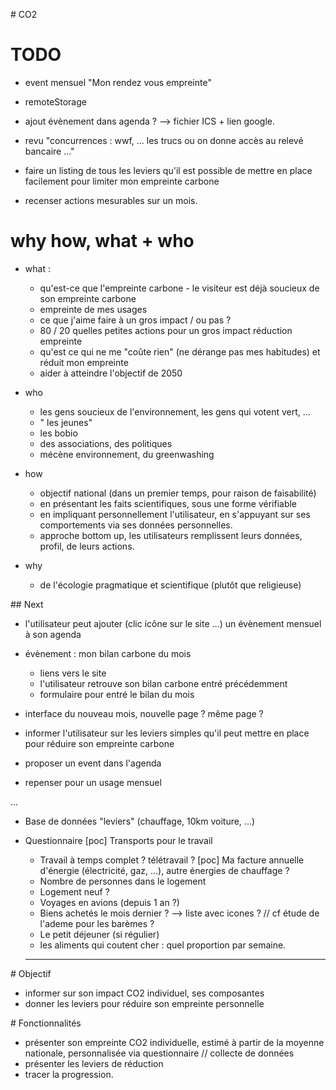 # CO2

# TODO

* event mensuel "Mon rendez vous empreinte"
* remoteStorage


* ajout évènement dans agenda ? --> fichier ICS + lien google.
* revu "concurrences : wwf, ... les trucs ou on donne accès au relevé bancaire ..."
* faire un listing de tous les leviers qu'il est possible de mettre en place facilement pour limiter mon empreinte carbone
* recenser actions mesurables sur un mois.



# why how, what + who

* what :
  * qu'est-ce que l'empreinte carbone - le visiteur est déjà soucieux de son empreinte carbone
  * empreinte de mes usages
  * ce que j'aime faire à un gros impact / ou pas ?
  * 80 / 20 quelles petites actions pour un gros impact réduction empreinte
  * qu'est ce qui ne me "coûte rien" (ne dérange pas mes habitudes) et réduit mon empreinte
  * aider à atteindre l'objectif de 2050


* who
  * les gens soucieux de l'environnement, les gens qui votent vert, ...
  * " les jeunes"
  * les bobio
  * des associations, des politiques
  * mécène environnement, du greenwashing

* how
  * objectif national (dans un premier temps, pour raison de faisabilité)
  * en présentant les faits scientifiques, sous une forme vérifiable
  * en impliquant personnellement l'utilisateur, en s'appuyant sur ses comportements via ses données personnelles.
  * approche bottom up, les utilisateurs remplissent leurs données, profil, de leurs actions.


* why
  * de l'écologie pragmatique et scientifique (plutôt que religieuse)



## Next

* l'utilisateur peut ajouter (clic icône sur le site ...) un évènement mensuel à son agenda
* évènement : mon bilan carbone du mois
  * liens vers le site
  * l'utilisateur retrouve son bilan carbone entré précédemment
  * formulaire pour entré le bilan du mois
* interface du nouveau mois, nouvelle page ? même page ?
* informer l'utilisateur sur les leviers simples qu'il peut mettre en place pour réduire son empreinte carbone



* proposer un event dans l'agenda
* repenser pour un usage mensuel

...
* Base de données "leviers" (chauffage, 10km voiture, ...)



* Questionnaire
  [poc] Transports pour le travail
  * Travail à temps complet ? télétravail ?
  [poc] Ma facture annuelle d'énergie (électricité, gaz, ...), autre énergies de chauffage ?
  * Nombre de personnes dans le logement
  * Logement neuf ?
  * Voyages en avions (depuis 1 an ?)
  * Biens achetés le mois dernier ? --> liste avec icones ? // cf étude de l'ademe pour les barèmes ?
  * Le petit déjeuner (si régulier)
  * les aliments qui coutent cher : quel proportion par semaine.


  ________________________________________________________________________________

# Objectif

* informer sur son impact CO2 individuel, ses composantes
* donner les leviers pour réduire son empreinte personnelle


# Fonctionnalités

* présenter son empreinte CO2 individuelle, estimé à partir de la moyenne nationale, personnalisée via questionnaire // collecte de données
* présenter les leviers de réduction
* tracer la progression.
